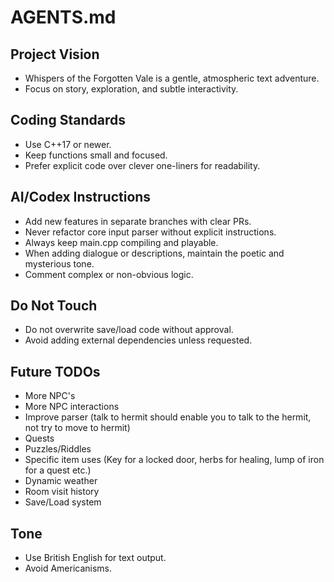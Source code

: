 # AGENTS.md

## Project Vision
- Whispers of the Forgotten Vale is a gentle, atmospheric text adventure.
- Focus on story, exploration, and subtle interactivity.

## Coding Standards
- Use C++17 or newer.
- Keep functions small and focused.
- Prefer explicit code over clever one-liners for readability.

## AI/Codex Instructions
- Add new features in separate branches with clear PRs.
- Never refactor core input parser without explicit instructions.
- Always keep main.cpp compiling and playable.
- When adding dialogue or descriptions, maintain the poetic and mysterious tone.
- Comment complex or non-obvious logic.

## Do Not Touch
- Do not overwrite save/load code without approval.
- Avoid adding external dependencies unless requested.

## Future TODOs
- More NPC's
- More NPC interactions
- Improve parser (talk to hermit should enable you to talk to the hermit, not try to move to hermit)
- Quests
- Puzzles/Riddles
- Specific item uses (Key for a locked door, herbs for healing, lump of iron for a quest etc.)
- Dynamic weather
- Room visit history
- Save/Load system

## Tone
- Use British English for text output.
- Avoid Americanisms.
